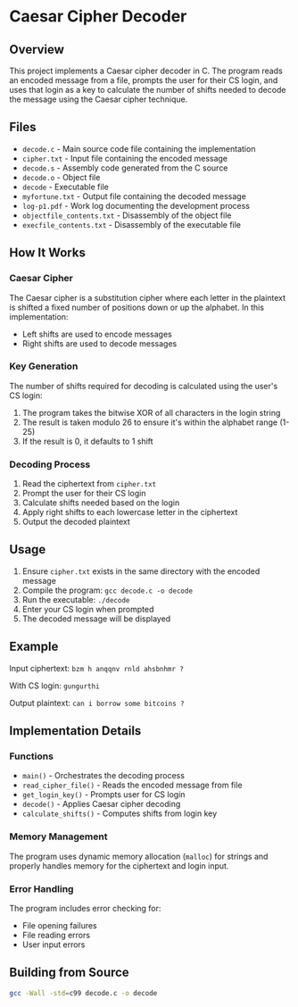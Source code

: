 # Caesar Cipher Decoder

## Overview

This project implements a Caesar cipher decoder in C. The program reads an encoded message from a file, prompts the user for their CS login, and uses that login as a key to calculate the number of shifts needed to decode the message using the Caesar cipher technique.

## Files

- `decode.c` - Main source code file containing the implementation
- `cipher.txt` - Input file containing the encoded message
- `decode.s` - Assembly code generated from the C source
- `decode.o` - Object file
- `decode` - Executable file
- `myfortune.txt` - Output file containing the decoded message
- `log-p1.pdf` - Work log documenting the development process
- `objectfile_contents.txt` - Disassembly of the object file
- `execfile_contents.txt` - Disassembly of the executable file

## How It Works

### Caesar Cipher
The Caesar cipher is a substitution cipher where each letter in the plaintext is shifted a fixed number of positions down or up the alphabet. In this implementation:
- Left shifts are used to encode messages
- Right shifts are used to decode messages

### Key Generation
The number of shifts required for decoding is calculated using the user's CS login:
1. The program takes the bitwise XOR of all characters in the login string
2. The result is taken modulo 26 to ensure it's within the alphabet range (1-25)
3. If the result is 0, it defaults to 1 shift

### Decoding Process
1. Read the ciphertext from `cipher.txt`
2. Prompt the user for their CS login
3. Calculate shifts needed based on the login
4. Apply right shifts to each lowercase letter in the ciphertext
5. Output the decoded plaintext

## Usage

1. Ensure `cipher.txt` exists in the same directory with the encoded message
2. Compile the program: `gcc decode.c -o decode`
3. Run the executable: `./decode`
4. Enter your CS login when prompted
5. The decoded message will be displayed

## Example

Input ciphertext: `bzm h anqqnv rnld ahsbnhmr ?`

With CS login: `gungurthi`

Output plaintext: `can i borrow some bitcoins ?`

## Implementation Details

### Functions

- `main()` - Orchestrates the decoding process
- `read_cipher_file()` - Reads the encoded message from file
- `get_login_key()` - Prompts user for CS login
- `decode()` - Applies Caesar cipher decoding
- `calculate_shifts()` - Computes shifts from login key

### Memory Management
The program uses dynamic memory allocation (`malloc`) for strings and properly handles memory for the ciphertext and login input.

### Error Handling
The program includes error checking for:
- File opening failures
- File reading errors
- User input errors

## Building from Source

```bash
gcc -Wall -std=c99 decode.c -o decode
```
